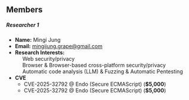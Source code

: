 ## Members 

##### Researcher 1
- **Name:** Mingi Jung
- **Email:** mingijung.grape@gmail.com
- **Research Interests:** <br>
    &nbsp;&nbsp;&nbsp;&nbsp;&nbsp;Web security/privacy<br>
    &nbsp;&nbsp;&nbsp;&nbsp;&nbsp;Browser & Browser-based cross-platform security/privacy<br>
    &nbsp;&nbsp;&nbsp;&nbsp;&nbsp;Automatic code analysis (LLM) & Fuzzing & Automatic Pentesting<br>
-   **CVE**
    -   CVE-2025-32792 @ Endo (Secure ECMAScript) (**$5,000**)
    -   CVE-2025-32792 @ Endo (Secure ECMAScript) (**$5,000**)